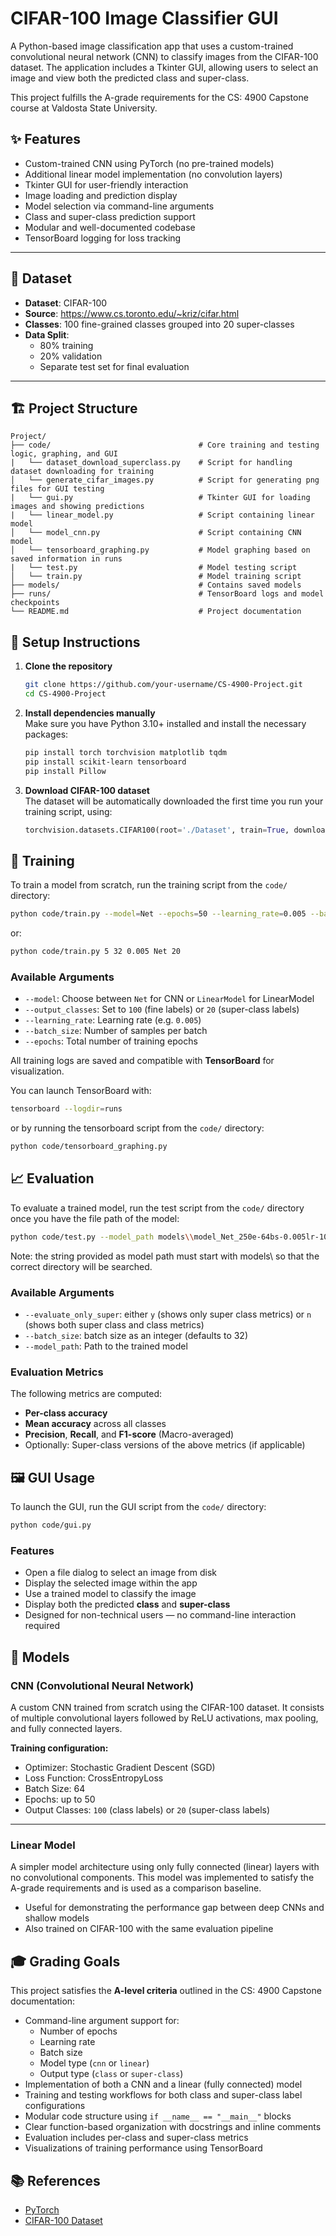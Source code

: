 # CIFAR-100 Image Classifier GUI

A Python-based image classification app that uses a custom-trained convolutional neural network (CNN) to classify images from the CIFAR-100 dataset. The application includes a Tkinter GUI, allowing users to select an image and view both the predicted class and super-class.

This project fulfills the A-grade requirements for the CS: 4900 Capstone course at Valdosta State University.

## ✨ Features

- Custom-trained CNN using PyTorch (no pre-trained models)
- Additional linear model implementation (no convolution layers)
- Tkinter GUI for user-friendly interaction
- Image loading and prediction display
- Model selection via command-line arguments
- Class and super-class prediction support
- Modular and well-documented codebase
- TensorBoard logging for loss tracking

---

## 🧠 Dataset

- **Dataset**: CIFAR-100  
- **Source**: https://www.cs.toronto.edu/~kriz/cifar.html  
- **Classes**: 100 fine-grained classes grouped into 20 super-classes  
- **Data Split**:
  - 80% training
  - 20% validation
  - Separate test set for final evaluation

---

## 🏗️ Project Structure

```
Project/
├── code/                                 # Core training and testing logic, graphing, and GUI
|   └── dataset_download_superclass.py    # Script for handling dataset downloading for training
│   └── generate_cifar_images.py          # Script for generating png files for GUI testing
|   └── gui.py                            # Tkinter GUI for loading images and showing predictions
|   └── linear_model.py                   # Script containing linear model
│   └── model_cnn.py                      # Script containing CNN model
│   └── tensorboard_graphing.py           # Model graphing based on saved information in runs
|   └── test.py                           # Model testing script
│   └── train.py                          # Model training script
├── models/                               # Contains saved models
├── runs/                                 # TensorBoard logs and model checkpoints
└── README.md                             # Project documentation
```
## 🚀 Setup Instructions

1. **Clone the repository**
   ```bash
   git clone https://github.com/your-username/CS-4900-Project.git
   cd CS-4900-Project
   ```

2. **Install dependencies manually**  
   Make sure you have Python 3.10+ installed and install the necessary packages:

   ```bash
   pip install torch torchvision matplotlib tqdm
   pip install scikit-learn tensorboard
   pip install Pillow
   ```

3. **Download CIFAR-100 dataset**  
   The dataset will be automatically downloaded the first time you run your training script, using:

   ```python
   torchvision.datasets.CIFAR100(root='./Dataset', train=True, download=True)
   ```

## 🧪 Training

To train a model from scratch, run the training script from the `code/` directory:

```bash
python code/train.py --model=Net --epochs=50 --learning_rate=0.005 --batch_size=64 --output_classes=100
```

or:

```bash
python code/train.py 5 32 0.005 Net 20
```

### Available Arguments

- `--model`: Choose between `Net` for CNN or `LinearModel` for LinearModel
- `--output_classes`: Set to `100` (fine labels) or `20` (super-class labels)
- `--learning_rate`: Learning rate (e.g. `0.005`)
- `--batch_size`: Number of samples per batch
- `--epochs`: Total number of training epochs

All training logs are saved and compatible with **TensorBoard** for visualization.

You can launch TensorBoard with:

```bash
tensorboard --logdir=runs
```

or by running the tensorboard script from the `code/` directory:

```bash
python code/tensorboard_graphing.py
```

## 📈 Evaluation

To evaluate a trained model, run the test script from the `code/` directory once you have the file path
of the model:

```bash
python code/test.py --model_path models\\model_Net_250e-64bs-0.005lr-100cls_1745839241.032571.pt --batch_size 32 --evaluate_only_super y
```

Note: the string provided as model path must start with models\\ so that the correct directory will be searched.

### Available Arguments

- `--evaluate_only_super`: either `y` (shows only super class metrics) or `n` (shows both super class and class metrics)
- `--batch_size`: batch size as an integer (defaults to 32)
- `--model_path`: Path to the trained model


### Evaluation Metrics

The following metrics are computed:

- **Per-class accuracy**
- **Mean accuracy** across all classes
- **Precision**, **Recall**, and **F1-score** (Macro-averaged)
- Optionally: Super-class versions of the above metrics (if applicable)

## 🖼️ GUI Usage

To launch the GUI, run the GUI script from the `code/` directory:

```bash
python code/gui.py
```

### Features

- Open a file dialog to select an image from disk
- Display the selected image within the app
- Use a trained model to classify the image
- Display both the predicted **class** and **super-class**
- Designed for non-technical users — no command-line interaction required

## 🧠 Models

### CNN (Convolutional Neural Network)

A custom CNN trained from scratch using the CIFAR-100 dataset. It consists of multiple convolutional layers followed by ReLU activations, max pooling, and fully connected layers.

**Training configuration:**

- Optimizer: Stochastic Gradient Descent (SGD)
- Loss Function: CrossEntropyLoss
- Batch Size: 64
- Epochs: up to 50
- Output Classes: `100` (class labels) or `20` (super-class labels)

---

### Linear Model

A simpler model architecture using only fully connected (linear) layers with no convolutional components. This model was implemented to satisfy the A-grade requirements and is used as a comparison baseline.

- Useful for demonstrating the performance gap between deep CNNs and shallow models
- Also trained on CIFAR-100 with the same evaluation pipeline

## 🎓 Grading Goals

This project satisfies the **A-level criteria** outlined in the CS: 4900 Capstone documentation:

- Command-line argument support for:
  - Number of epochs
  - Learning rate
  - Batch size
  - Model type (`cnn` or `linear`)
  - Output type (`class` or `super-class`)
- Implementation of both a CNN and a linear (fully connected) model
- Training and testing workflows for both class and super-class label configurations
- Modular code structure using `if __name__ == "__main__"` blocks
- Clear function-based organization with docstrings and inline comments
- Evaluation includes per-class and super-class metrics
- Visualizations of training performance using TensorBoard

## 📚 References

- [PyTorch](https://pytorch.org)  
- [CIFAR-100 Dataset](https://www.cs.toronto.edu/~kriz/cifar.html)

